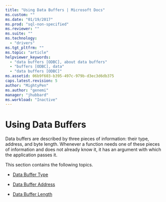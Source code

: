 ```yaml
---
title: "Using Data Buffers | Microsoft Docs"
ms.custom: ""
ms.date: "01/19/2017"
ms.prod: "sql-non-specified"
ms.reviewer: ""
ms.suite: ""
ms.technology: 
  - "drivers"
ms.tgt_pltfrm: ""
ms.topic: "article"
helpviewer_keywords: 
  - "data buffers [ODBC], about data buffers"
  - "buffers [ODBC], data"
  - "data buffers [ODBC]"
ms.assetid: 06b9f603-b395-497c-979b-d3ec3d6db375
caps.latest.revision: 5
author: "MightyPen"
ms.author: "genemi"
manager: "jhubbard"
ms.workload: "Inactive"
---
```

# Using Data Buffers
Data buffers are described by three pieces of information: their type, address, and byte length. Whenever a function needs one of these pieces of information and does not already know it, it has an argument with which the application passes it.  
  
 This section contains the following topics.  
  
-   [Data Buffer Type](../../../odbc/reference/develop-app/data-buffer-type.md)  
  
-   [Data Buffer Address](../../../odbc/reference/develop-app/data-buffer-address.md)  
  
-   [Data Buffer Length](../../../odbc/reference/develop-app/data-buffer-length.md)
